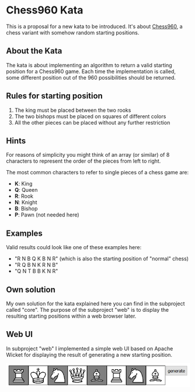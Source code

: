 # Chess960 Kata
This is a proposal for a new kata to be introduced. It's about [Chess960][1], a chess variant with somehow random starting positions.

## About the Kata
The kata is about implementing an algorithm to return a valid starting position for a Chess960 game. Each time the implementation is called, some different position out of the 960 possibilities should be returned.

## Rules for starting position
1. The king must be placed between the two rooks
2. The two bishops must be placed on squares of different colors
3. All the other pieces can be placed without any further restriction

## Hints
For reasons of simplicity you might think of an array (or similar) of 8 characters to represent the order of the pieces from left to right.

The most common characters to refer to single pieces of a chess game are:
* **K**: King
* **Q**: Queen
* **R**: Rook
* **N**: Knight
* **B**: Bishop
* **P**: Pawn (not needed here)

## Examples
Valid results could look like one of these examples here:
* "R N B Q K B N R" (which is also the starting position of "normal" chess)
* "R Q B N K R N B"
* "Q N T B B K N R"

## Own solution
My own solution for the kata explained here you can find in the subproject called "core".
The purpose of the subproject "web" is to display the resulting starting positions within a web browser later.

## Web UI
In subproject "web" I implemented a simple web UI based on Apache Wicket for displaying the result of generating a new starting position.

![screenshot](Screenshot.png)


[1]: https://en.wikipedia.org/wiki/Chess960 "Wikipedia: Chess960"

